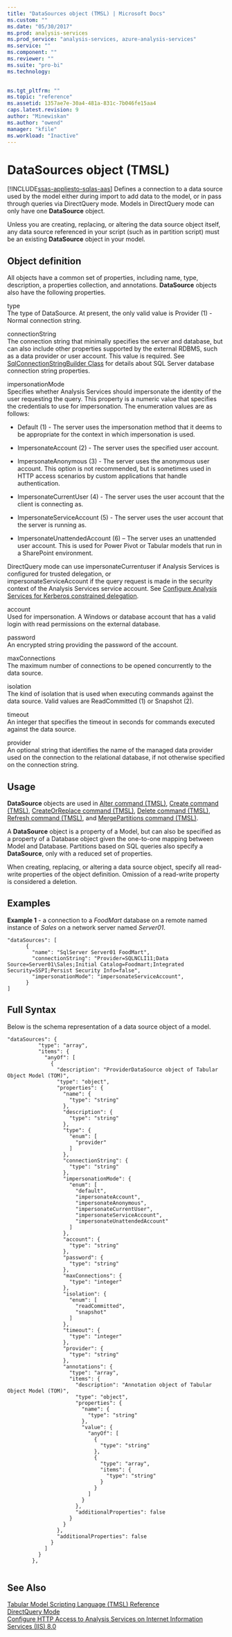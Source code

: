 ```yaml
---
title: "DataSources object (TMSL) | Microsoft Docs"
ms.custom: ""
ms.date: "05/30/2017"
ms.prod: analysis-services
ms.prod_service: "analysis-services, azure-analysis-services"
ms.service: ""
ms.component: ""
ms.reviewer: ""
ms.suite: "pro-bi"
ms.technology: 
  

ms.tgt_pltfrm: ""
ms.topic: "reference"
ms.assetid: 1357ae7e-30a4-481a-831c-7b046fe15aa4
caps.latest.revision: 9
author: "Minewiskan"
ms.author: "owend"
manager: "kfile"
ms.workload: "Inactive"
---
```

# DataSources object (TMSL)
[!INCLUDE[ssas-appliesto-sqlas-aas](../../includes/ssas-appliesto-sqlas-aas.md)]
  Defines a connection to a data source used by the model either during import to add data to the model, or in pass through queries via DirectQuery mode.  Models in DirectQuery mode can only have one **DataSource** object.  
  
 Unless you are creating, replacing, or altering the  data source object itself, any data source referenced in your script (such as in partition script) must be an existing **DataSource** object in your model.  
  
## Object definition  
 All objects have a common set of properties, including name, type, description, a properties collection, and annotations. **DataSource** objects also have the following properties.  
  
 type  
 The type of DataSource. At present, the only valid value is Provider (1) - Normal connection string.  
  
 connectionString  
 The connection string that minimally specifies the server and database, but can also include other properties supported by the external RDBMS, such as a data provider or user account. This value is required. See [SqlConnectionStringBuilder Class](https://msdn.microsoft.com/en-us/library/ms254500\(v=vs.110\).aspx) for details about SQL Server database connection string properties.  
  
 impersonationMode  
 Specifies whether Analysis Services should impersonate the identity of the user requesting the query. This property is a numeric value that specifies the credentials to use for impersonation. The enumeration values are as follows:  
  
-   Default (1) - The server uses the impersonation method that it deems to be appropriate for the context in which impersonation is used.  
  
-   ImpersonateAccount (2) - The server uses the specified user account.  
  
-   ImpersonateAnonymous (3) - The server uses the anonymous user account.  This option is not recommended, but is sometimes used in HTTP access scenarios by custom applications that handle authentication.  
  
-   ImpersonateCurrentUser (4) - The server uses the user account that the client is connecting as.  
  
-   ImpersonateServiceAccount (5) - The server uses the user account that the server is running as.  
  
-   ImpersonateUnattendedAccount (6) – The server uses an unattended user account. This is used for Power Pivot or Tabular models that run in a SharePoint environment.  
  
 DirectQuery mode can use impersonateCurrentuser if Analysis Services is configured for trusted delegation, or  
                      impersonateServiceAccount if the query request is made in the security context of the Analysis Services service account. See [Configure Analysis Services for Kerberos constrained delegation](../../analysis-services/instances/configure-analysis-services-for-kerberos-constrained-delegation.md).  
  
 account  
 Used for impersonation. A Windows or database account that has a valid login with read permissions on the external database.  
  
 password  
 An encrypted string providing the password of the account.  
  
 maxConnections  
 The maximum number of connections to be opened concurrently to the data source.  
  
 isolation  
 The kind of isolation that is used when executing commands against the data source. Valid values are ReadCommitted (1) or Snapshot (2).  
  
 timeout  
 An integer that specifies the timeout in seconds for commands executed against the data source.  
  
 provider  
 An optional string that identifies the name of the managed data provider used on the connection to the relational database, if not otherwise specified on the connection string.  
  
## Usage  
 **DataSource** objects are used in [Alter command &#40;TMSL&#41;](../../analysis-services/tabular-models-scripting-language-commands/alter-command-tmsl.md), [Create command &#40;TMSL&#41;](../../analysis-services/tabular-models-scripting-language-commands/create-command-tmsl.md), [CreateOrReplace command &#40;TMSL&#41;](../../analysis-services/tabular-models-scripting-language-commands/createorreplace-command-tmsl.md), [Delete command &#40;TMSL&#41;](../../analysis-services/tabular-models-scripting-language-commands/delete-command-tmsl.md), [Refresh command &#40;TMSL&#41;](../../analysis-services/tabular-models-scripting-language-commands/refresh-command-tmsl.md), and [MergePartitions command &#40;TMSL&#41;](../../analysis-services/tabular-models-scripting-language-commands/mergepartitions-command-tmsl.md).  
  
 A **DataSource** object is a property of a Model, but can also be specified as a property of a Database object given the one-to-one mapping between Model and Database.  Partitions based on SQL queries also specify a **DataSource**, only with a reduced set of properties.  
  
 When creating, replacing, or altering a data source object, specify all read-write properties of the object definition. Omission of a read-write property is considered a deletion.  
  
## Examples  
 **Example 1** - a connection to a *FoodMart* database on a remote named instance of *Sales* on a network server named *Server01*.  
  
```  
"dataSources": [  
      {  
        "name": "SqlServer Server01 FoodMart",  
        "connectionString": "Provider=SQLNCLI11;Data Source=Server01\Sales;Initial Catalog=Foodmart;Integrated Security=SSPI;Persist Security Info=false",  
        "impersonationMode": "impersonateServiceAccount",  
      }  
]  
```  
  
## Full Syntax  
 Below is the schema representation of a data source object of a model.  
  
```  
"dataSources": {  
          "type": "array",  
          "items": {  
            "anyOf": [  
              {  
                "description": "ProviderDataSource object of Tabular Object Model (TOM)",  
                "type": "object",  
                "properties": {  
                  "name": {  
                    "type": "string"  
                  },  
                  "description": {  
                    "type": "string"  
                  },  
                  "type": {  
                    "enum": [  
                      "provider"  
                    ]  
                  },  
                  "connectionString": {  
                    "type": "string"  
                  },  
                  "impersonationMode": {  
                    "enum": [  
                      "default",  
                      "impersonateAccount",  
                      "impersonateAnonymous",  
                      "impersonateCurrentUser",  
                      "impersonateServiceAccount",  
                      "impersonateUnattendedAccount"  
                    ]  
                  },  
                  "account": {  
                    "type": "string"  
                  },  
                  "password": {  
                    "type": "string"  
                  },  
                  "maxConnections": {  
                    "type": "integer"  
                  },  
                  "isolation": {  
                    "enum": [  
                      "readCommitted",  
                      "snapshot"  
                    ]  
                  },  
                  "timeout": {  
                    "type": "integer"  
                  },  
                  "provider": {  
                    "type": "string"  
                  },  
                  "annotations": {  
                    "type": "array",  
                    "items": {  
                      "description": "Annotation object of Tabular Object Model (TOM)",  
                      "type": "object",  
                      "properties": {  
                        "name": {  
                          "type": "string"  
                        },  
                        "value": {  
                          "anyOf": [  
                            {  
                              "type": "string"  
                            },  
                            {  
                              "type": "array",  
                              "items": {  
                                "type": "string"  
                              }  
                            }  
                          ]  
                        }  
                      },  
                      "additionalProperties": false  
                    }  
                  }  
                },  
                "additionalProperties": false  
              }  
            ]  
          }  
        },  
  
```  
  
## See Also  
 [Tabular Model Scripting Language &#40;TMSL&#41; Reference](../../analysis-services/tabular-model-scripting-language-tmsl-reference.md)   
 [DirectQuery Mode](../../analysis-services/tabular-models/directquery-mode-ssas-tabular.md)   
 [Configure HTTP Access to Analysis Services on Internet Information Services &#40;IIS&#41; 8.0](../../analysis-services/instances/configure-http-access-to-analysis-services-on-iis-8-0.md)  
  
  
